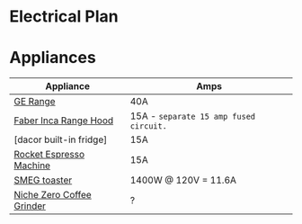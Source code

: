 # Electrical Plan

# Appliances
| Appliance | Amps | 
|--|--|
| [GE Range](https://www.cafeappliances.com/appliance/Cafe-30-Smart-Slide-In-Front-Control-Induction-and-Convection-Double-Oven-Range-CHS950P2MS1) | 40A |
| [Faber Inca Range Hood](https://www.faberonline.com/wp-content/uploads/2021/02/inca-in-light-install.pdf) | 15A - `separate 15 amp fused circuit.` |
| [dacor built-in fridge] | 15A |
| [Rocket Espresso Machine](https://www.rocket-espressousa.com/giotto-timer-evo-r-espresso-machine) | 15A |
| [SMEG toaster](https://www.smeg.com/us/products/TSF02PGUS) | 1400W @ 120V = 11.6A |
| [Niche Zero Coffee Grinder](https://www.nichecoffee.co.uk/products/niche-zero) | ? |
